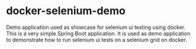 # docker-selenium-demo
Demo application used as showcase for selenium ui testing using docker. This is a very simple Spring Boot application. It is used as demo application to demonstrate how to run selenium ui tests on a selenium grid on docker.
